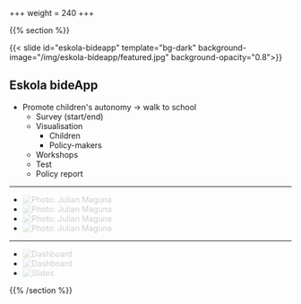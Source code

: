 +++
weight = 240
+++

{{% section %}}

{{< slide id="eskola-bideapp" template="bg-dark" background-image="/img/eskola-bideapp/featured.jpg" background-opacity="0.8">}}


## Eskola bideApp

* Promote children's autonomy -> walk to school
  * Survey (start/end)
  * Visualisation
    * Children
    * Policy-makers
  * Workshops
  * Test
  * Policy report

---

<ul class="gallery" data-iterations="0" data-interval="2.5" data-mode="full-screen">
  <li><img src="/img/eskola-bideapp/school/photo_2020-03-12_10-30-57.jpg" alt="Photo: Julian Maguna" style="opacity:0.2;"></li>
  <li><img src="/img/eskola-bideapp/school/photo_2021-01-23_19-23-37.jpg" alt="Photo: Julian Maguna" style="opacity:0.2;"></li>
  <li><img src="/img/eskola-bideapp/school/photo_2021-01-23_19-23-54.jpg" alt="Photo: Julian Maguna" style="opacity:0.2;"></li>
  <li><img src="/img/eskola-bideapp/school/photo_2021-03-02_11-04-11.jpg" alt="Photo: Julian Maguna" style="opacity:0.2;"></li>
</ul>

---

<ul class="gallery" data-iterations="0" data-interval="2.5" data-mode="full-screen">
  <li><img src="/img/eskola-bideapp/app/eskolabideapp-dashboard-home.png" alt="Dashboard" style="opacity:0.2;"></li>
  <li><img src="/img/eskola-bideapp/app/eskolabideapp-dashboard-page.png" alt="Dashboard" style="opacity:0.2;"></li>
  <li><img src="/img/eskola-bideapp/app/photo_2021-01-29_15-56-46.jpg" alt="Slides" style="opacity:0.2;"></li>
</ul>

{{% /section %}}